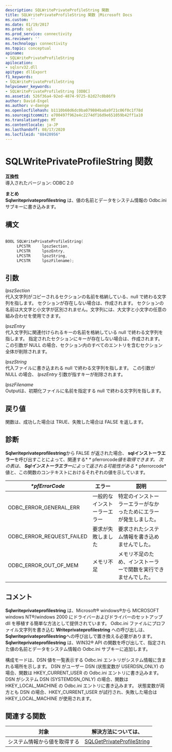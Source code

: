 ```yaml
---
description: SQLWritePrivateProfileString 関数
title: SQLWritePrivateProfileString 関数 |Microsoft Docs
ms.custom: ''
ms.date: 01/19/2017
ms.prod: sql
ms.prod_service: connectivity
ms.reviewer: ''
ms.technology: connectivity
ms.topic: conceptual
apiname:
- SQLWritePrivateProfileString
apilocation:
- sqlsrv32.dll
apitype: dllExport
f1_keywords:
- SQLWritePrivateProfileString
helpviewer_keywords:
- SQLWritePrivateProfileString [ODBC]
ms.assetid: 526f36a4-92ed-4874-9725-82d27c0b86f9
author: David-Engel
ms.author: v-daenge
ms.openlocfilehash: b1110b60d6dc0ba079804ba8a9f21c06f0c1f78d
ms.sourcegitcommit: e700497f962e4c2274df16d9e651059b42ff1a10
ms.translationtype: MT
ms.contentlocale: ja-JP
ms.lasthandoff: 08/17/2020
ms.locfileid: "88420956"
---
```

# <a name="sqlwriteprivateprofilestring-function"></a>SQLWritePrivateProfileString 関数
**互換性**  
 導入されたバージョン: ODBC 2.0  
  
 **まとめ**  
 **Sqlwriteprivateprofilestring** は、値の名前とデータをシステム情報の Odbc.ini サブキーに書き込みます。  
  
## <a name="syntax"></a>構文  
  
```cpp  
  
BOOL SQLWritePrivateProfileString(  
     LPCSTR     lpszSection,  
     LPCSTR     lpszEntry,  
     LPCSTR     lpszString,  
     LPCSTR     lpszFilename);  
```  
  
## <a name="arguments"></a>引数  
 *lpszSection*  
 代入文字列がコピーされるセクションの名前を格納している、null で終わる文字列を指します。 セクションが存在しない場合は、作成されます。 セクションの名前は大文字と小文字が区別されません。文字列には、大文字と小文字の任意の組み合わせを使用できます。  
  
 *lpszEntry*  
 代入文字列に関連付けられるキーの名前を格納している null で終わる文字列を指します。 指定されたセクションにキーが存在しない場合は、作成されます。 この引数が NULL の場合、セクション内のすべてのエントリを含むセクション全体が削除されます。  
  
 *lpszString*  
 代入ファイルに書き込まれる null で終わる文字列を指します。 この引数が NULL の場合、 *lpszEntry* 引数が指すキーが削除されます。  
  
 *lpszFilename*  
 Outputは、初期化ファイルに名前を指定する null で終わる文字列を指します。  
  
## <a name="returns"></a>戻り値  
 関数は、成功した場合は TRUE、失敗した場合は FALSE を返します。  
  
## <a name="diagnostics"></a>診断  
 **Sqlwriteprivateprofilestring**から FALSE が返された場合、 **sqlインストーラエラー**を呼び出すことによって、関連する* \* pferrorcode*値を取得できます。 次の表は、 **Sqlインストーラエラー**によって返される可能性がある* \* pferrorcode*値と、この関数のコンテキストにおけるそれぞれの値を示しています。  
  
|*\*pfErrorCode*|エラー|説明|  
|---------------------|-----------|-----------------|  
|ODBC_ERROR_GENERAL_ERR|一般的なインストーラーエラー|特定のインストーラーエラーがなかったためにエラーが発生しました。|  
|ODBC_ERROR_REQUEST_FAILED|要求が失敗しました|要求されたシステム情報を書き込めませんでした。|  
|ODBC_ERROR_OUT_OF_MEM|メモリ不足|メモリ不足のため、インストーラーで関数を実行できませんでした。|  
  
## <a name="comments"></a>コメント  
 **Sqlwriteprivateprofilestring** は、Microsoft® windows®から MICROSOFT windows NT®/windows 2000 にドライバーおよびドライバーのセットアップ dll を移植する簡単な方法として提供されています。 Odbc.ini ファイルにプロファイル文字列を書き込む **Writeprivateprofilestring** への呼び出しは、 **Sqlwriteprivateprofilestring**への呼び出しで置き換える必要があります。 **Sqlwriteprivateprofilestring** は、WIN32® API の関数を呼び出して、指定された値の名前とデータをシステム情報の Odbc.ini サブキーに追加します。  
  
 構成モードは、DSN 値を一覧表示する Odbc.ini エントリがシステム情報に含まれる場所を示します。 DSN がユーザー DSN (状態変数が USERDSN_ONLY) の場合、関数は HKEY_CURRENT_USER の Odbc.ini エントリに書き込みます。 DSN がシステム DSN (SYSTEMDSN_ONLY) の場合、関数は HKEY_LOCAL_MACHINE の Odbc.ini エントリに書き込みます。 状態変数が両方とも DSN の場合、HKEY_CURRENT_USER が試行され、失敗した場合は HKEY_LOCAL_MACHINE が使用されます。  
  
## <a name="related-functions"></a>関連する関数  
  
|対象|解決方法については、|  
|---------------------------|---------|  
|システム情報から値を取得する|[SQLGetPrivateProfileString](../../../odbc/reference/syntax/sqlgetprivateprofilestring-function.md)|
